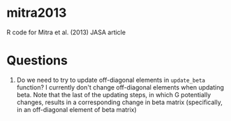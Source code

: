 # mitra2013
R code for Mitra et al. (2013) JASA article

# Questions

1. Do we need to try to update off-diagonal elements in `update_beta` function? I currently don't change off-diagonal elements when updating beta. Note that the last of the updating steps, in which G potentially changes, results in a corresponding change in beta matrix (specifically, in an off-diagonal element of beta matrix)

